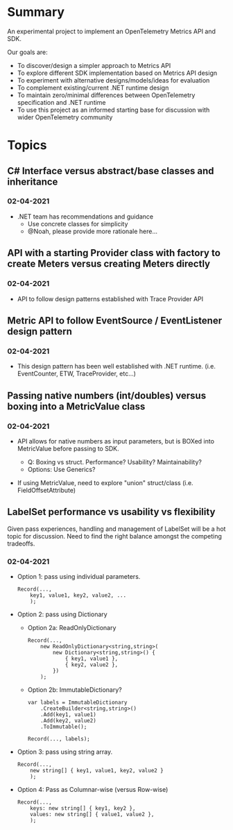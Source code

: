 # Summary

An experimental project to implement an OpenTelemetry Metrics API and SDK.

Our goals are:

- To discover/design a simpler approach to Metrics API
- To explore different SDK implementation based on Metrics API design
- To experiment with alternative designs/models/ideas for evaluation
- To complement existing/current .NET runtime design
- To maintain zero/minimal differences between OpenTelemetry specification and .NET runtime
- To use this project as an informed starting base for discussion with wider OpenTelemetry community

# Topics

## C# Interface versus abstract/base classes and inheritance

### 02-04-2021

- .NET team has recommendations and guidance
  - Use concrete classes for simplicity
  - @Noah, please provide more rationale here...


## API with a starting Provider class with factory to create Meters versus creating Meters directly

### 02-04-2021

- API to follow design patterns established with Trace Provider API


## Metric API to follow EventSource / EventListener design pattern

### 02-04-2021

- This design pattern has been well established with .NET runtime.  (i.e. EventCounter, ETW, TraceProvider, etc...)


## Passing native numbers (int/doubles) versus boxing into a MetricValue class

### 02-04-2021

- API allows for native numbers as input parameters, but is BOXed into MetricValue before passing to SDK.
  - Q: Boxing vs struct.  Performance?  Usability?  Maintainability?
  - Options: Use Generics?

- If using MetricValue, need to explore "union" struct/class (i.e. FieldOffsetAttribute)


## LabelSet performance vs usability vs flexibility

Given pass experiences, handling and management of LabelSet will be a hot topic for discussion.  Need to find the right balance amongst the competing tradeoffs.

### 02-04-2021

- Option 1: pass using individual parameters.

    ```
    Record(..., 
        key1, value1, key2, value2, ...
        );
    ```

- Option 2: pass using Dictionary

    - Option 2a: ReadOnlyDictionary
        ```
        Record(..., 
            new ReadOnlyDictionary<string,string>(
                new Dictionary<string,string>() {
                    { key1, value1 },
                    { key2, value2 },
                })
            );
        ```

    - Option 2b: ImmutableDictionary?
        ```
        var labels = ImmutableDictionary
            .CreateBuilder<string,string>()
            .Add(key1, value1)
            .Add(key2, value2)
            .ToImmutable();

        Record(..., labels);
        ```

- Option 3: pass using string array.

    ```
    Record(..., 
        new string[] { key1, value1, key2, value2 }
        );
    ```

- Option 4: Pass as Columnar-wise (versus Row-wise)

    ```
    Record(..., 
        keys: new string[] { key1, key2 }, 
        values: new string[] { value1, value2 },
        );
    ```

